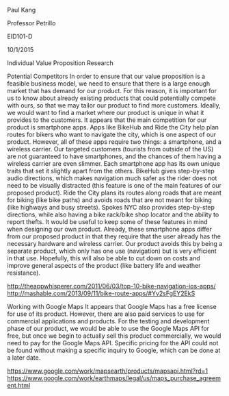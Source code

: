 Paul Kang

Professor Petrillo

EID101-D

10/1/2015

Individual Value Proposition Research

Potential Competitors
	In order to ensure that our value proposition is a feasible business model, we need to ensure that there is a large enough market that has demand for our product. For this reason, it is important for us to know about already existing products that could potentially compete with ours, so that we may tailor our product to find more customers. Ideally, we would want to find a market where our product is unique in what it provides to the customers.
	It appears that the main competition for our product is smartphone apps. Apps like BikeHub and Ride the City help plan routes for bikers who want to navigate the city, which is one aspect of our product. However, all of these apps require two things: a smartphone, and a wireless carrier. Our targeted customers (tourists from outside of the US) are not guaranteed to have smartphones, and the chances of them having a wireless carrier are even slimmer.
	Each smartphone app has its own unique traits that set it slightly apart from the others. BikeHub gives step-by-step audio directions, which makes navigation much safer as the rider does not need to be visually distracted (this feature is one of the main features of our proposed product). Ride the City plans its routes along roads that are meant for biking (like bike paths) and avoids roads that are not meant for biking (like highways and busy streets). Spokes NYC also provides step-by-step directions, while also having a bike rack/bike shop locator and the ability to report thefts. It would be useful to keep some of these features in mind when designing our own product.
	Already, these smartphone apps differ from our proposed product in that they require that the user already has the necessary hardware and wireless carrier. Our product avoids this by being a separate product, which only has one use (navigation) but is very efficient in that use. Hopefully, this will also be able to cut down on costs and improve general aspects of the product (like battery life and weather resistance).

http://theappwhisperer.com/2011/06/03/top-10-bike-navigation-ios-apps/
http://mashable.com/2013/09/11/bike-route-apps/#Yv2sFgEY2EkS


Working with Google Maps
	It appears that Google Maps has a free license for use of its product. However, there are also paid services to use for commercial applications and products. For the testing and development phase of our product, we would be able to use the Google Maps API for free, but once we begin to actually sell this product commercially, we would need to pay for the Google Maps API. Specific pricing for the API could not be found without making a specific inquiry to Google, which can be done at a later date.

https://www.google.com/work/mapsearth/products/mapsapi.html?rd=1
https://www.google.com/work/earthmaps/legal/us/maps_purchase_agreement.html

